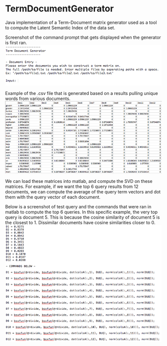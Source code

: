 TermDocumentGenerator
=====================

Java implementation of a Term-Document matrix generator used as a tool to compute the Latent Semantic Index of the data set.

Screenshot of the command prompt that gets displayed when the generator is first ran.
![](https://github.com/Unknowncmbk/TermDocumentGenerator/blob/master/console.png)

Example of the .csv file that is generated based on a results pulling unique words from various documents.
![](https://github.com/Unknowncmbk/TermDocumentGenerator/blob/master/termdoc.png)

We can load these matrices into matlab, and compute the SVD on these matrices. For example, if we want the top 6 query results from 12 documents, we can compute the average of the query term vectors and dot them with the query vector of each document.

Below is a screenshot of test query and the commands that were ran in matlab to compute the top 6 queries. In this specific example, the very top query is document 5. This is because the cosine similarity of document 5 is the closest to 1. Dissimilar documents have cosine similarities closer to 0.
![](https://github.com/Unknowncmbk/TermDocumentGenerator/blob/master/docrank.png)
